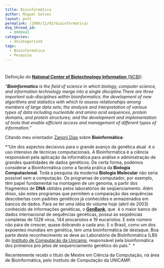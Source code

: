 ```yaml
---
title: Bioinformática
author: Miguel Galves
layout: post
permalink: /2006/12/03/bioinformatica/
dsq_thread_id:
  - 8900441
categories:
  - Uncategorized
tags:
  - Bioinformatica
  - Pesquisa
---
```

# 

Definição do [**National Center of Biotechnology Information** (NCBI)][1]:

 [1]: http://www.ncbi.nlm.nih.gov/

*“**Bioinformatics** is the field of science in which biology, computer science, and information technology merge into a single discipline.There are three important sub-disciplines within bioinformatics: the development of new algorithms and statistics with which to assess relationships among members of large data sets; the analysis and interpretation of various types of data including nucleotide and amino acid sequences, protein domains, and protein structures; and the development and implementation of tools that enable efficient access and management of different types of information.”*

Citando meu orientador [Zanoni Dias][2] sobre **Bioinformática**:

 [2]: http://www.ic.unicamp.br/~zanoni

*“Um dos aspectos decisivos para o grande avanço da genética atual  é o uso intensivo de técnicas computacionais. A Bioinformática é a ciência responsável pela aplicação da informática para análise e administração de grandes quantidades de dados genéticos. De certa forma, podemos considerar a Bioinformática como a faceta prática da **Biologia Computacional**. Toda a pesquisa da moderna **Biologia Molecular** não seria possível sem a computação. Os programas de computador, por exemplo, têm papel fundamental na montagem de um genoma, a partir dos fragmentos de **DNA** obtidos pelos laboratórios de seqüenciamento. Além disso, são estes programas que permitem a comparação das sequências descobertas com padrões genéticos já conhecidos e armazenados em bancos de dados. Para se ter uma idéia do volume hoje (abril de 2003) conhecido de informações genéticas, o **[GenBank][3]**, que  é o maior banco de dados internacional de sequências genéticas, possui as seqüências completas de 1328 vírus, 144 procariotos e 19 eucariotos. E este número não pára de crescer, quase dobrando a cada ano. E o Brasil, como um dos expoentes mundiais em genética, tem uma bioinformática de destaque. Boa parte deste reconhecimento se deve ao Laboratório de BioInformática (LBI) do [Instituto de Computação da Unicamp][4], responsável pela bioinformática dos primeiros pro jetos de sequenciamento genético do país.”  *

 [3]: http://www.ncbi.nlm.nih.gov/Genbank/
 [4]: http://www.ic.unicamp.br

Recentemente recebi o título de Mestre em Ciência da Computação, ná área de Bioinformática, pelo Instituto de Computação da UNICAMP.